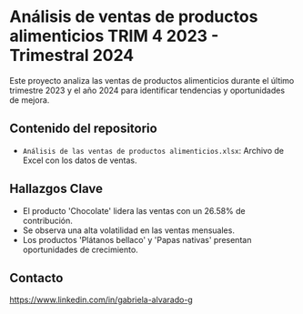 # Análisis de ventas de productos alimenticios TRIM 4 2023 - Trimestral 2024 

Este proyecto analiza las ventas de productos alimenticios durante el último trimestre 2023 y el año 2024 para identificar tendencias y oportunidades de mejora.

## Contenido del repositorio

* `Análisis de las ventas de productos alimenticios.xlsx`: Archivo de Excel con los datos de ventas.

## Hallazgos Clave

* El producto 'Chocolate' lidera las ventas con un 26.58% de contribución.
* Se observa una alta volatilidad en las ventas mensuales.
* Los productos 'Plátanos bellaco' y 'Papas nativas' presentan oportunidades de crecimiento.

## Contacto
https://www.linkedin.com/in/gabriela-alvarado-g
